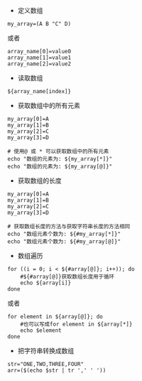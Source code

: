 * 定义数组

```
my_array=(A B "C" D)
```

或者

```
array_name[0]=value0
array_name[1]=value1
array_name[2]=value2
```

* 读取数组

```
${array_name[index]}
```

* 获取数组中的所有元素

```
my_array[0]=A
my_array[1]=B
my_array[2]=C
my_array[3]=D

# 使用@ 或 * 可以获取数组中的所有元素
echo "数组的元素为: ${my_array[*]}"
echo "数组的元素为: ${my_array[@]}"
```

* 获取数组的长度

```
my_array[0]=A
my_array[1]=B
my_array[2]=C
my_array[3]=D

# 获取数组长度的方法与获取字符串长度的方法相同
echo "数组元素个数为: ${#my_array[*]}"
echo "数组元素个数为: ${#my_array[@]}"
```

* 数组遍历

```
for ((i = 0; i < ${#array[@]}; i++)); do
    #${#array[@]}获取数组长度用于循环
    echo ${array[i]}
done
```

或者

```
for element in ${array[@]}; do 
    #也可以写成for element in ${array[*]}
    echo $element
done
```

* 把字符串转换成数组

```
str="ONE,TWO,THREE,FOUR"
arr=($(echo $str | tr ',' ' '))
```